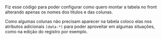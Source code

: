 Fiz esse código para poder configurar como quero montar a tabela no front alterando apenas os nomes dos titulos e das colunas.

Como algumas colunas não precisam aparecer na tabela coloco elas nos atributos adicionais <code>(data-*)</code> para poder aproveitar em algumas situações, como na edição do registro por exemplo.